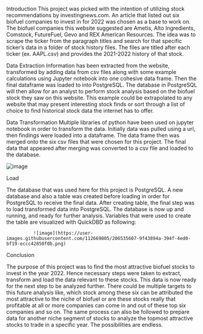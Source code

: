 Introduction
This project was picked with the intention of utilizing stock recommendations by investingnews.com. An article that listed out six biofuel companies to invest in for 2022 was chosen as a base to work on. The biofuel companies this website suggested are Ametis, Alto Ingredients, Comstock, FutureFuel, Gevo and REX American Resources. The idea was to scrape the ticker from the paragraph titles and search for that specific ticker’s data in a folder of stock history files. The files are titled after each ticker (ex. AAPL.csv) and provides the 2021-2022 history of that stock.

Data Extraction
Information has been extracted from the website, transformed by adding data from csv files along with some example calculations using Jupyter notebook into one cohesive data frame. Then the final dataframe was loaded to into PostgreSQL.
The database in PostgreSQL will then allow for an analyst to perform stock analysis based on the biofuel stock they saw on this website. This example could be extrapolated to any website that may present interesting stock finds or sort through a list of choice to find historical stock data the internet has to offer.


Data Transformation
Multiple libraries of python have been used on jupyter notebook in order to transform the data. Initially data was pulled using a url, then findings were loaded into a dataframe. The data frame then was merged onto the six csv files that were chosen for this project. The final data that appeared after merging was converted to a csv file and loaded to the database. 

 
![image](https://user-images.githubusercontent.com/112669805/206535537-2142eb92-4281-43f6-9201-df22a6610f55.png)



Load

The database that was used here for this project is PostgreSQL. A new database and also a table was created before loading in order for PostgreSQL to receive the final data. After creating table, the final step was to load transformed data into PostgreSQL. The database is now up and running, and ready for further analysis. Variables that were used to create the table are visualized with QuickDBD as following:

	          ![image](https://user-images.githubusercontent.com/112669805/206535607-9f43894a-394f-4ed0-bf19-eccc42850f0b.png)
			 


Conclusion

The purpose of this project was to find the most attractive biofuel stocks to invest in the year 2022. Hence necessary steps were taken to extract, transform and load the data relevant to these stocks.  This data is now ready for the next step to be analyzed further. There could be multiple targets to this future analysis like, which stock among these six can be attributed the most attractive to the niche of biofuel or are these stocks really that profitable at all or more companies can come in and out of these top six companies and so on. The same process can also be followed to prepare data for another niche segment of stocks to analyze the topmost attractive stocks to trade in a specific year. The possibilities are endless.

